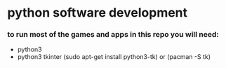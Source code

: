 # python software development

### to run most of the games and apps in this repo you will need:
* python3
* python3 tkinter (sudo apt-get install python3-tk) or (pacman -S tk)
